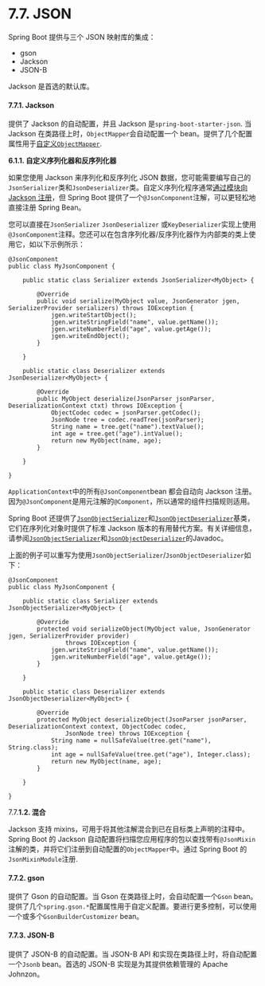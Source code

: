 # 7.7. JSON

Spring Boot 提供与三个 JSON 映射库的集成：

* gson
* Jackson
* JSON-B

Jackson 是首选的默认库。

#### 7.7.1. Jackson

提供了 Jackson 的自动配置，并且 Jackson 是`spring-boot-starter-json`. 当 Jackson 在类路径上时，`ObjectMapper`会自动配置一个 bean。提供了几个配置属性用于[自定义`ObjectMapper`](https://docs.spring.io/spring-boot/docs/current/reference/html/howto.html#howto.spring-mvc.customize-jackson-objectmapper).

**6.1.1. 自定义序列化器和反序列化器**

如果您使用 Jackson 来序列化和反序列化 JSON 数据，您可能需要编写自己的`JsonSerializer`类和`JsonDeserializer`类。自定义序列化程序通常[通过模块向 Jackson 注册](https://github.com/FasterXML/jackson-docs/wiki/JacksonHowToCustomSerializers)，但 Spring Boot 提供了一个`@JsonComponent`注解，可以更轻松地直接注册 Spring Bean。

您可以直接在`JsonSerializer` `JsonDeserializer` 或`KeyDeserializer`实现上使用`@JsonComponent`注释。您还可以在包含序列化器/反序列化器作为内部类的类上使用它，如以下示例所示：

```
@JsonComponent
public class MyJsonComponent {
​
    public static class Serializer extends JsonSerializer<MyObject> {
​
        @Override
        public void serialize(MyObject value, JsonGenerator jgen, SerializerProvider serializers) throws IOException {
            jgen.writeStartObject();
            jgen.writeStringField("name", value.getName());
            jgen.writeNumberField("age", value.getAge());
            jgen.writeEndObject();
        }
​
    }
​
    public static class Deserializer extends JsonDeserializer<MyObject> {
​
        @Override
        public MyObject deserialize(JsonParser jsonParser, DeserializationContext ctxt) throws IOException {
            ObjectCodec codec = jsonParser.getCodec();
            JsonNode tree = codec.readTree(jsonParser);
            String name = tree.get("name").textValue();
            int age = tree.get("age").intValue();
            return new MyObject(name, age);
        }
​
    }
​
}
```

`ApplicationContext`中的所有`@JsonComponent`bean 都会自动向 Jackson 注册。因为`@JsonComponent`是用元注解的`@Component`，所以通常的组件扫描规则适用。

Spring Boot 还提供了[`JsonObjectSerializer`](https://github.com/spring-projects/spring-boot/tree/v2.7.3/spring-boot-project/spring-boot/src/main/java/org/springframework/boot/jackson/JsonObjectSerializer.java)和[`JsonObjectDeserializer`](https://github.com/spring-projects/spring-boot/tree/v2.7.3/spring-boot-project/spring-boot/src/main/java/org/springframework/boot/jackson/JsonObjectDeserializer.java)基类，它们在序列化对象时提供了标准 Jackson 版本的有用替代方案。有关详细信息，请参阅[`JsonObjectSerializer`](https://docs.spring.io/spring-boot/docs/2.7.3/api/org/springframework/boot/jackson/JsonObjectSerializer.html)和[`JsonObjectDeserializer`](https://docs.spring.io/spring-boot/docs/2.7.3/api/org/springframework/boot/jackson/JsonObjectDeserializer.html)的Javadoc。

上面的例子可以重写为使用`JsonObjectSerializer`/`JsonObjectDeserializer`如下：

```
@JsonComponent
public class MyJsonComponent {
​
    public static class Serializer extends JsonObjectSerializer<MyObject> {
​
        @Override
        protected void serializeObject(MyObject value, JsonGenerator jgen, SerializerProvider provider)
                throws IOException {
            jgen.writeStringField("name", value.getName());
            jgen.writeNumberField("age", value.getAge());
        }
​
    }
​
    public static class Deserializer extends JsonObjectDeserializer<MyObject> {
​
        @Override
        protected MyObject deserializeObject(JsonParser jsonParser, DeserializationContext context, ObjectCodec codec,
                JsonNode tree) throws IOException {
            String name = nullSafeValue(tree.get("name"), String.class);
            int age = nullSafeValue(tree.get("age"), Integer.class);
            return new MyObject(name, age);
        }
​
    }
​
}
```

7.7.**1.2. 混合**

Jackson 支持 mixins，可用于将其他注解混合到已在目标类上声明的注释中。Spring Boot 的 Jackson 自动配置将扫描您应用程序的包以查找带有`@JsonMixin`注解的类，并将它们注册到自动配置的`ObjectMapper`中。通过 Spring Boot 的`JsonMixinModule`注册.

#### 7.7.2. gson

提供了 Gson 的自动配置。当 Gson 在类路径上时，会自动配置一个`Gson` bean。提供了几个`spring.gson.*`配置属性用于自定义配置。要进行更多控制，可以使用一个或多个`GsonBuilderCustomizer` bean。

#### 7.7.3. JSON-B

提供了 JSON-B 的自动配置。当 JSON-B API 和实现在类路径上时，将自动配置一个`Jsonb` bean。首选的 JSON-B 实现是为其提供依赖管理的 Apache Johnzon。
